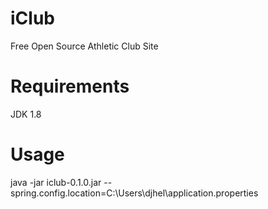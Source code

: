 # iClub
Free Open Source Athletic Club Site

# Requirements
JDK 1.8

# Usage
java -jar iclub-0.1.0.jar --spring.config.location=C:\Users\djhel\application.properties